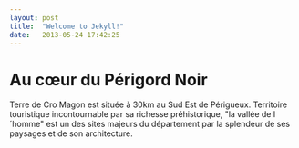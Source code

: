 ```yaml
---
layout: post
title:  "Welcome to Jekyll!"
date:   2013-05-24 17:42:25
---
```


# Au cœur du Périgord Noir
Terre de Cro Magon est située à 30km au Sud Est de Périgueux.
Territoire touristique incontournable par sa richesse préhistorique, "la vallée de l´homme" est un des sites majeurs du département par la splendeur de ses paysages et de son architecture.